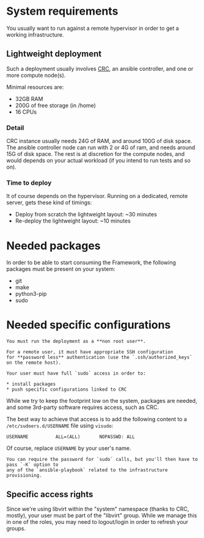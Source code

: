 # System requirements

You usually want to run against a remote hypervisor in order to get a working infrastructure.

## Lightweight deployment

Such a deployment usually involves [CRC](https://crc.dev/crc/getting_started/getting_started/introducing/),
an ansible controller, and one or more compute node(s).

Minimal resources are:

- 32GB RAM
- 200G of free storage (in /home)
- 16 CPUs

### Detail

CRC instance usually needs 24G of RAM, and around 100G of disk space. The ansible controller node
can run with 2 or 4G of ram, and needs around 15G of disk space. The rest is at discretion for
the compute nodes, and would depends on your actual workload (if you intend to run tests and so on).

### Time to deploy

It of course depends on the hypervisor. Running on a dedicated, remote server, gets these kind of timings:

- Deploy from scratch the lightweight layout: ~30 minutes
- Re-deploy the lightweight layout: ~10 minutes

# Needed packages
In order to be able to start consuming the Framework, the following packages
must be present on your system:

* git
* make
* python3-pip
* sudo

# Needed specific configurations

~~~{warning}
You must run the deployment as a **non root user**.
~~~

~~~{tip}
For a remote user, it must have appropriate SSH configuration
for **password less** authentication (use the `.ssh/authorized_keys`
on the remote host).
~~~

~~~{tip}
Your user must have full `sudo` access in order to:

* install packages
* push specific configurations linked to CRC
~~~

While we try to keep the footprint low on the system, packages are needed, and
some 3rd-party software requires access, such as CRC.

The best way to achieve that access is to add the following content to a
`/etc/sudoers.d/USERNAME` file using `visudo`:
```
USERNAME          ALL=(ALL)       NOPASSWD: ALL
```
Of course, replace `USERNAME` by your user's name.

~~~{tip}
You can require the password for `sudo` calls, but you'll then have to pass `-K` option to
any of the `ansible-playbook` related to the infrastructure provisioning.
~~~

## Specific access rights

Since we're using libvirt within the "system" namespace (thanks to CRC, mostly),
your user must be part of the "libvirt" group. While we manage this in one of
the roles, you may need to logout/login in order to refresh your groups.
